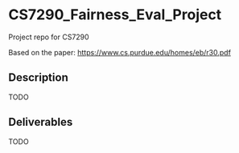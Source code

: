 # CS7290_Fairness_Eval_Project
Project repo for CS7290 

Based on the paper: https://www.cs.purdue.edu/homes/eb/r30.pdf

## Description

TODO

## Deliverables 

TODO
